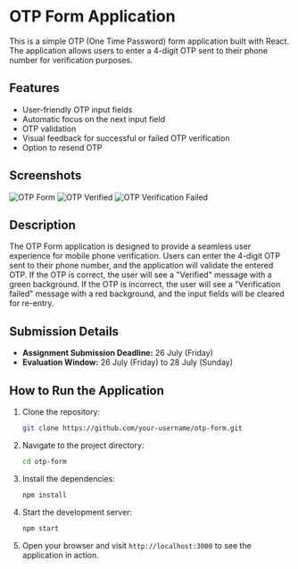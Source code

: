 # OTP Form Application

This is a simple OTP (One Time Password) form application built with React. The application allows users to enter a 4-digit OTP sent to their phone number for verification purposes.

## Features

- User-friendly OTP input fields
- Automatic focus on the next input field
- OTP validation
- Visual feedback for successful or failed OTP verification
- Option to resend OTP

## Screenshots

![OTP Form](./screenshots/otp-form.png)
![OTP Verified](./screenshots/otp-verified.png)
![OTP Verification Failed](./screenshots/otp-verification-failed.png)

## Description

The OTP Form application is designed to provide a seamless user experience for mobile phone verification. Users can enter the 4-digit OTP sent to their phone number, and the application will validate the entered OTP. If the OTP is correct, the user will see a "Verified" message with a green background. If the OTP is incorrect, the user will see a "Verification failed" message with a red background, and the input fields will be cleared for re-entry.


## Submission Details

- **Assignment Submission Deadline:** 26 July (Friday)
- **Evaluation Window:** 26 July (Friday) to 28 July (Sunday)

## How to Run the Application

1. Clone the repository:
   ```bash
   git clone https://github.com/your-username/otp-form.git
   ```
2. Navigate to the project directory:
   ```bash
   cd otp-form
   ```
3. Install the dependencies:
   ```bash
   npm install
   ```
4. Start the development server:
   ```bash
   npm start
   ```
5. Open your browser and visit `http://localhost:3000` to see the application in action.

